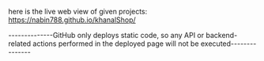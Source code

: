 here is the live web view of given projects: https://nabin788.github.io/khanalShop/

--------------GitHub only deploys static code, so any API or backend-related actions performed in the deployed page will not be executed---------------

